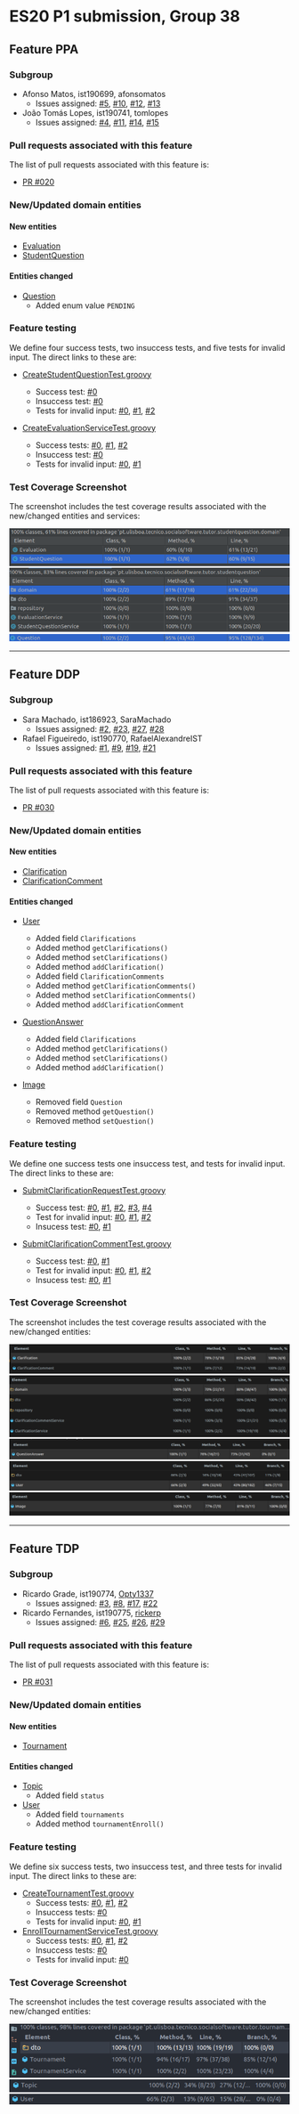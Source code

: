 # ES20 P1 submission, Group 38

## Feature PPA

### Subgroup

- Afonso Matos, ist190699, afonsomatos
  - Issues assigned: [#5](https://github.com/tecnico-softeng/es20tg_38-project/issues/5), [#10](https://github.com/tecnico-softeng/es20tg_38-project/issues/10), [#12](https://github.com/tecnico-softeng/es20tg_38-project/issues/12), [#13](https://github.com/tecnico-softeng/es20tg_38-project/issues/13)
- João Tomás Lopes, ist190741, tomlopes
  - Issues assigned: [#4](https://github.com/tecnico-softeng/es20tg_38-project/issues/4), [#11](https://github.com/tecnico-softeng/es20tg_38-project/issues/11), [#14](https://github.com/tecnico-softeng/es20tg_38-project/issues/14), [#15](https://github.com/tecnico-softeng/es20tg_38-project/issues/15)

### Pull requests associated with this feature

The list of pull requests associated with this feature is:

- [PR #020](https://github.com/tecnico-softeng/es20tg_38-project/pull/20)

### New/Updated domain entities

#### New entities

- [Evaluation](./backend/src/main/java/pt/ulisboa/tecnico/socialsoftware/tutor/studentquestion/domain/Evaluation.java)
- [StudentQuestion](./backend/src/main/java/pt/ulisboa/tecnico/socialsoftware/tutor/studentquestion/domain/StudentQuestion.java)

#### Entities changed

- [Question](./backend/src/main/java/pt/ulisboa/tecnico/socialsoftware/tutor/question/domain/Question.java)
  - Added enum value `PENDING`

### Feature testing

We define four success tests, two insuccess tests, and five tests for invalid input. The direct links to these are:

- [CreateStudentQuestionTest.groovy](./backend/src/test/groovy/pt/ulisboa/tecnico/socialsoftware/tutor/studentquestion/service/CreateStudentQuestionTest.groovy)

  - Success test: [#0](./backend/src/test/groovy/pt/ulisboa/tecnico/socialsoftware/tutor/studentquestion/service/CreateStudentQuestionTest.groovy#L101)
  - Insuccess test: [#0](./backend/src/test/groovy/pt/ulisboa/tecnico/socialsoftware/tutor/studentquestion/service/CreateStudentQuestionTest.groovy#L54)
  - Tests for invalid input: [#0](./backend/src/test/groovy/pt/ulisboa/tecnico/socialsoftware/tutor/studentquestion/service/CreateStudentQuestionTest.groovy#L67), [#1](./backend/src/test/groovy/pt/ulisboa/tecnico/socialsoftware/tutor/studentquestion/service/CreateStudentQuestionTest.groovy#L79), [#2](./backend/src/test/groovy/pt/ulisboa/tecnico/socialsoftware/tutor/studentquestion/service/CreateStudentQuestionTest.groovy#L87)

- [CreateEvaluationServiceTest.groovy](./backend/src/test/groovy/pt/ulisboa/tecnico/socialsoftware/tutor/studentquestion/service/CreateEvaluationServiceTest.groovy)

  - Success tests: [#0](./backend/src/test/groovy/pt/ulisboa/tecnico/socialsoftware/tutor/studentquestion/service/CreateEvaluationServiceTest.groovy#L84), [#1](./backend/src/test/groovy/pt/ulisboa/tecnico/socialsoftware/tutor/studentquestion/service/CreateEvaluationServiceTest.groovy#L141), [#2](./backend/src/test/groovy/pt/ulisboa/tecnico/socialsoftware/tutor/studentquestion/service/CreateEvaluationServiceTest.groovy#L189)
  - Insuccess test: [#0](./backend/src/test/groovy/pt/ulisboa/tecnico/socialsoftware/tutor/studentquestion/service/CreateEvaluationServiceTest.groovy#L171)
  - Tests for invalid input: [#0](./backend/src/test/groovy/pt/ulisboa/tecnico/socialsoftware/tutor/studentquestion/service/CreateEvaluationServiceTest.groovy#L110), [#1](./backend/src/test/groovy/pt/ulisboa/tecnico/socialsoftware/tutor/studentquestion/service/CreateEvaluationServiceTest.groovy#L126)

### Test Coverage Screenshot

The screenshot includes the test coverage results associated with the new/changed entities and services:

![Entity Coverage Screenshot](./assets/p1.md/PpA/domain_coverage.png)
![Service Coverage Screenshot](./assets/p1.md/PpA/service_coverage.png)
![Question Entity Coverage Screenshot](./assets/p1.md/PpA/question_coverage.png)

---

## Feature DDP

### Subgroup

- Sara Machado, ist186923, SaraMachado
  - Issues assigned: [#2](https://github.com/tecnico-softeng/es20tg_38-project/issues/2), [#23](https://github.com/tecnico-softeng/es20tg_38-project/issues/23), [#27](https://github.com/tecnico-softeng/es20tg_38-project/issues/27), [#28](https://github.com/tecnico-softeng/es20tg_38-project/issues/28)
- Rafael Figueiredo, ist190770, RafaelAlexandreIST
  - Issues assigned: [#1](https://github.com/tecnico-softeng/es20tg_38-project/issues/1), [#9](https://github.com/tecnico-softeng/es20tg_38-project/issues/9), [#19](https://github.com/tecnico-softeng/es20tg_38-project/issues/19), [#21](https://github.com/tecnico-softeng/es20tg_38-project/issues/21)

### Pull requests associated with this feature

The list of pull requests associated with this feature is:

- [PR #030](https://github.com/tecnico-softeng/es20tg_38-project/pull/30)

### New/Updated domain entities

#### New entities

- [Clarification](./backend/src/main/java/pt/ulisboa/tecnico/socialsoftware/tutor/clarification/domain/Clarification.java)
- [ClarificationComment](./backend/src/main/java/pt/ulisboa/tecnico/socialsoftware/tutor/clarification/domain/ClarificationComment.java)

#### Entities changed

- [User](./backend/src/main/java/pt/ulisboa/tecnico/socialsoftware/tutor/user/User.java)

  - Added field `Clarifications`
  - Added method `getClarifications()`
  - Added method `setClarifications()`
  - Added method `addClarification()`
  - Added field `ClarificationComments`
  - Added method `getClarificationComments()`
  - Added method `setClarificationComments()`
  - Added method `addClarificationComment`

- [QuestionAnswer](./backend/src/main/java/pt/ulisboa/tecnico/socialsoftware/tutor/answer/domain/QuestionAnswer.java)

  - Added field `Clarifications`
  - Added method `getClarifications()`
  - Added method `setClarifications()`
  - Added method `addClarification()`

- [Image](./backend/src/main/java/pt/ulisboa/tecnico/socialsoftware/tutor/image/domain/Image.java)
  - Removed field `Question`
  - Removed method `getQuestion()`
  - Removed method `setQuestion()`

### Feature testing

We define one success tests one insuccess test, and tests for invalid input. The direct links to these are:

- [SubmitClarificationRequestTest.groovy](./backend/src/test/groovy/pt/ulisboa/tecnico/socialsoftware/tutor/clarification/service/SubmitClarificationRequestTest.groovy)

  - Success test: [#0](./backend/src/test/groovy/pt/ulisboa/tecnico/socialsoftware/tutor/clarification/service/SubmitClarificationRequestTest.groovy#L112), [#1](./backend/src/test/groovy/pt/ulisboa/tecnico/socialsoftware/tutor/clarification/service/SubmitClarificationRequestTest.groovy#L126), [#2](./backend/src/test/groovy/pt/ulisboa/tecnico/socialsoftware/tutor/clarification/service/SubmitClarificationRequestTest.groovy#L146), [#3](./backend/src/test/groovy/pt/ulisboa/tecnico/socialsoftware/tutor/clarification/service/SubmitClarificationRequestTest.groovy#L168), [#4](./backend/src/test/groovy/pt/ulisboa/tecnico/socialsoftware/tutor/clarification/service/SubmitClarificationRequestTest.groovy#L272)
  - Test for invalid input: [#0](./backend/src/test/groovy/pt/ulisboa/tecnico/socialsoftware/tutor/clarification/service/SubmitClarificationRequestTest.groovy#L177), [#1](./backend/src/test/groovy/pt/ulisboa/tecnico/socialsoftware/tutor/clarification/service/SubmitClarificationRequestTest.groovy#L199), [#2](./backend/src/test/groovy/pt/ulisboa/tecnico/socialsoftware/tutor/clarification/service/SubmitClarificationRequestTest.groovy#L225)
  - Insucess test: [#0](./backend/src/test/groovy/pt/ulisboa/tecnico/socialsoftware/tutor/clarification/service/SubmitClarificationRequestTest.groovy#L240), [#1](./backend/src/test/groovy/pt/ulisboa/tecnico/socialsoftware/tutor/clarification/service/SubmitClarificationRequestTest.groovy#L255)

- [SubmitClarificationCommentTest.groovy](./backend/src/test/groovy/pt/ulisboa/tecnico/socialsoftware/tutor/clarification/service/SubmitClarificationCommentTest.groovy)
  - Success test: [#0](./backend/src/test/groovy/pt/ulisboa/tecnico/socialsoftware/tutor/clarification/service/SubmitClarificationCommentTest.groovy#L125), [#1](./backend/src/test/groovy/pt/ulisboa/tecnico/socialsoftware/tutor/clarification/service/SubmitClarificationCommentTest.groovy#L138)
  - Test for invalid input: [#0](./backend/src/test/groovy/pt/ulisboa/tecnico/socialsoftware/tutor/clarification/service/SubmitClarificationCommentTest.groovy#L151), [#1](./backend/src/test/groovy/pt/ulisboa/tecnico/socialsoftware/tutor/clarification/service/SubmitClarificationCommentTest.groovy#L167), [#2](./backend/src/test/groovy/pt/ulisboa/tecnico/socialsoftware/tutor/clarification/service/SubmitClarificationCommentTest.groovy#L189)
  - Insucess test: [#0](./backend/src/test/groovy/pt/ulisboa/tecnico/socialsoftware/tutor/clarification/service/SubmitClarificationCommentTest.groovy#L198), [#1](./backend/src/test/groovy/pt/ulisboa/tecnico/socialsoftware/tutor/clarification/service/SubmitClarificationCommentTest.groovy#L215)

### Test Coverage Screenshot

The screenshot includes the test coverage results associated with the new/changed entities:

![Entity Coverage Screenshot](./assets/p1.md/DdP/Entity.png)
![Service Coverage Screenshot](./assets/p1.md/DdP/Service.png)
![QuestionAnswer Entity Coverage Screenshot](./assets/p1.md/DdP/QuestionAnswerEntity.png)
![User Entity Coverage Screenshot](./assets/p1.md/DdP/UserEntity.png)
![Image Entity Coverage Screenshot](./assets/p1.md/DdP/ImageEntity.png)

---

## Feature TDP

### Subgroup

- Ricardo Grade, ist190774, [Opty1337](https://github.com/Opty1337)
  - Issues assigned: [#3](https://github.com/tecnico-softeng/es20tg_38-project/issues/3), [#8](https://github.com/tecnico-softeng/es20tg_38-project/issues/8), [#17](https://github.com/tecnico-softeng/es20tg_38-project/issues/17), [#22](https://github.com/tecnico-softeng/es20tg_38-project/issues/22)
- Ricardo Fernandes, ist190775, [rickerp](https://github.com/rickerp)
  - Issues assigned: [#6](https://github.com/tecnico-softeng/es20tg_38-project/issues/6), [#25](https://github.com/tecnico-softeng/es20tg_38-project/issues/25), [#26](https://github.com/tecnico-softeng/es20tg_38-project/issues/26), [#29](https://github.com/tecnico-softeng/es20tg_38-project/issues/29)

### Pull requests associated with this feature

The list of pull requests associated with this feature is:

- [PR #031](https://github.com/tecnico-softeng/es20tg_38-project/pull/31)

### New/Updated domain entities

#### New entities

- [Tournament](./backend/src/main/java/pt/ulisboa/tecnico/socialsoftware/tutor/tournament/domain/Tournament.java)

#### Entities changed

- [Topic](./backend/src/main/java/pt/ulisboa/tecnico/socialsoftware/tutor/question/domain/Topic.java)
  - Added field `status`
- [User](./backend/src/main/java/pt/ulisboa/tecnico/socialsoftware/tutor/user/User.java)
  - Added field `tournaments`
  - Added method `tournamentEnroll()`

### Feature testing

We define six success tests, two insuccess test, and three tests for invalid input. The direct links to these are:

- [CreateTournamentTest.groovy](./backend/src/test/groovy/pt/ulisboa/tecnico/socialsoftware/tutor/tournament/service/CreateTournamentTest.groovy)
  - Success tests: [#0](./backend/src/test/groovy/pt/ulisboa/tecnico/socialsoftware/tutor/tournament/service/CreateTournamentTest.groovy#L58), [#1](./backend/src/test/groovy/pt/ulisboa/tecnico/socialsoftware/tutor/tournament/service/CreateTournamentTest.groovy#L137), [#2](./backend/src/test/groovy/pt/ulisboa/tecnico/socialsoftware/tutor/tournament/service/CreateTournamentTest.groovy#L191)
  - Insuccess tests: [#0](./backend/src/test/groovy/pt/ulisboa/tecnico/socialsoftware/tutor/tournament/service/CreateTournamentTest.groovy#L172)
  - Tests for invalid input: [#0](./backend/src/test/groovy/pt/ulisboa/tecnico/socialsoftware/tutor/tournament/service/CreateTournamentTest.groovy#L84), [#1](./backend/src/test/groovy/pt/ulisboa/tecnico/socialsoftware/tutor/tournament/service/CreateTournamentTest.groovy#L127)
- [EnrollTournamentServiceTest.groovy](./backend/src/test/groovy/pt/ulisboa/tecnico/socialsoftware/tutor/tournament/service/EnrollTournamentServiceTest.groovy)
  - Success tests: [#0](./backend/src/test/groovy/pt/ulisboa/tecnico/socialsoftware/tutor/tournament/service/EnrollTournamentServiceTest.groovy#L81), [#1](./backend/src/test/groovy/pt/ulisboa/tecnico/socialsoftware/tutor/tournament/service/EnrollTournamentServiceTest.groovy#L94), [#2](./backend/src/test/groovy/pt/ulisboa/tecnico/socialsoftware/tutor/tournament/service/EnrollTournamentServiceTest.groovy#L129)
  - Insuccess tests: [#0](./backend/src/test/groovy/pt/ulisboa/tecnico/socialsoftware/tutor/tournament/service/EnrollTournamentServiceTest.groovy#L118)
  - Tests for invalid input: [#0](./backend/src/test/groovy/pt/ulisboa/tecnico/socialsoftware/tutor/tournament/service/EnrollTournamentServiceTest.groovy#L56)

### Test Coverage Screenshot

The screenshot includes the test coverage results associated with the new/changed entities:

![Tournament](./assets/p1.md/TdP/TournamentTests_Tournament.png)
![Topic](./assets/p1.md/TdP/TournamentTests_Topic.png)
![User](./assets/p1.md/TdP/TournamentTests_User.png)
